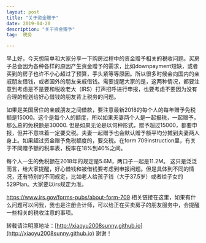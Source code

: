 ```yaml
---
layout: post
title: "关于资金赠予"
date: 2019-04-20 
description: "关于资金赠予"
tag:  税务

---   
```


早上好，今天想简单和大家分享一下购房过程中的资金赠予相关的税收问题。买房子总会因为各种各样的原因产生资金赠予的需求，比如downpayment短缺，或者买到的房子也许不小心超过了预算，手头紧等等原因。所以很多时候会向国内的亲戚朋友借钱，或者国外的朋友亲戚借钱。需要提醒大家的是，这两种情况，都要注意到考虑是不是要和税收老大（IRS）打声招呼进行申报，也要考虑不要因为没有合理的规划给好心借钱的朋友背上税务的问题。

如果是美国居住的亲戚朋友之间借款，要注意最新2018的每个人的每年赠予免税额是15000。这个是每个人的额度，所以如果夫妻两个人是一起报税，一起赠予，那么总的免税额是30000. 但是如果无论是以何种形式，赠予超过15000，都要申报，但并不意味着一定要交税。夫妻一起赠予也会默认赠予额平均分摊到夫妻两人身上。如果超过资金赠予免税额度的，要交税。在form 709instruction里，有关于不同赠予额的税率表，税率在18%到40%之间。

每个人一生的免税额在2018年的规定是5.6M，两口子一起是11.2M。
这只是泛泛而言，给大家提醒，好心借钱和被借钱要考虑到申报问题。但是具体到不同的情况，还有特别的不同规定，比如老人给孩子钱（大于37.5岁）或者给子女的529Plan。大家要以irs规定为准。

https://www.irs.gov/forms-pubs/about-form-709 相关链接在这里，如果有什么问题可以问我，我也是注册会计师，可以给正在买卖房子的朋友服务中，会提醒一些相关的税收注意的事项。


转载请注明原地址：[http://xiaoyu2008sunny.github.io](http://xiaoyu2008sunny.github.io) 谢谢！
